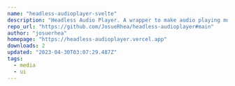 ```yaml
---
name: "headless-audioplayer-svelte"
description: "Headless Audio Player. A wrapper to make audio playing more easier"
repo_url: "https://github.com/JosueRhea/headless-audioplayer#main"
author: "josuerhea"
homepage: "https://headless-audioplayer.vercel.app"
downloads: 2
updated: "2023-04-30T03:07:29.487Z"
tags: 
  - media
  - ui
---
```

